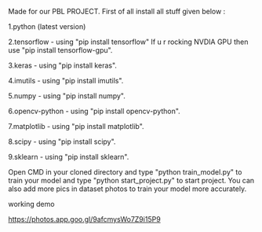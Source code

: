 Made for our PBL PROJECT. 
First of all install all stuff given below :

1.python (latest version)

2.tensorflow - using "pip install tensorflow" If u r rocking NVDIA GPU then use "pip install tensorflow-gpu".

3.keras - using "pip install keras".

4.imutils - using "pip install imutils".

5.numpy - using "pip install numpy".

6.opencv-python - using "pip install opencv-python".

7.matplotlib - using "pip install matplotlib".

8.scipy - using "pip install scipy".

9.sklearn - using "pip install sklearn".

Open CMD in your cloned directory and type "python train_model.py" to train your model and type "python start_project.py" to start project. You can also add more pics in dataset photos to train your model more accurately. 

working demo

https://photos.app.goo.gl/9afcmysWo7Z9i15P9
